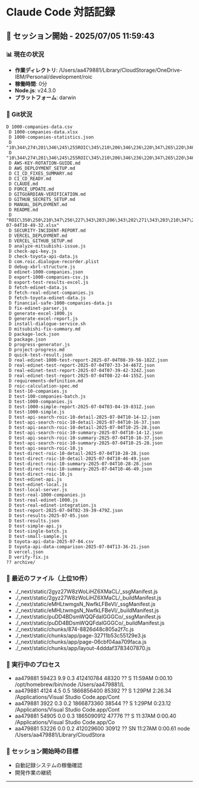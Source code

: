 # Claude Code 対話記録


## 🚀 セッション開始 - 2025/07/05 11:59:43

### 📊 現在の状況
- **作業ディレクトリ**: /Users/aa479881/Library/CloudStorage/OneDrive-IBM/Personal/development/roic
- **稼働時間**: 0分
- **Node.js**: v24.3.0
- **プラットフォーム**: darwin

### 🔄 Git状況
```
D 1000-companies-data.csv
 D 1000-companies-data.xlsx
 D 1000-companies-statistics.json
 D "10\344\274\201\346\245\255ROIC\345\210\206\346\236\220\347\265\220\346\236\234_\345\237\272\346\234\254.csv"
 D "10\344\274\201\346\245\255ROIC\345\210\206\346\236\220\347\265\220\346\236\234_\350\251\263\347\264\260.csv"
 D AWS-KEY-ROTATION-GUIDE.md
 D AWS_DEPLOYMENT_SETUP.md
 D CI_CD_FIXES_SUMMARY.md
 D CI_CD_READY.md
 D CLAUDE.md
 D FORCE_UPDATE.md
 D GITGUARDIAN-VERIFICATION.md
 D GITHUB_SECRETS_SETUP.md
 D MANUAL_DEPLOYMENT.md
 D README.md
 D "ROIC\350\250\210\347\256\227\343\203\206\343\202\271\343\203\210\347\265\220\346\236\234_10\347\244\276_2025-07-04T10-49-32.xlsx"
 D SECURITY-INCIDENT-REPORT.md
 D VERCEL_DEPLOYMENT.md
 D VERCEL_GITHUB_SETUP.md
 D analyze-mitsubishi-issue.js
 D check-api-key.js
 D check-toyota-api-data.js
 D com.roic.dialogue-recorder.plist
 D debug-xbrl-structure.js
 D edinet-1000-companies.json
 D export-1000-companies-csv.js
 D export-test-results-excel.js
 D fetch-edinet-data.js
 D fetch-real-edinet-companies.js
 D fetch-toyota-edinet-data.js
 D financial-safe-1000-companies-data.js
 D fix-edinet-parser.js
 D generate-excel-1000.js
 D generate-excel-report.js
 D install-dialogue-service.sh
 D mitsubishi-fix-summary.md
 D package-lock.json
 D package.json
 D progress-generator.js
 D project-progress.md
 D quick-test-result.json
 D real-edinet-1000-test-report-2025-07-04T08-39-56-182Z.json
 D real-edinet-test-report-2025-07-04T07-33-34-467Z.json
 D real-edinet-test-report-2025-07-04T07-39-42-324Z.json
 D real-edinet-test-report-2025-07-04T08-22-44-155Z.json
 D requirements-definition.md
 D roic-calculation-spec.md
 D test-10-companies.js
 D test-100-companies-batch.js
 D test-1000-companies.js
 D test-1000-simple-report-2025-07-04T03-04-19-831Z.json
 D test-1000-simple.js
 D test-api-search-roic-10-detail-2025-07-04T10-14-12.json
 D test-api-search-roic-10-detail-2025-07-04T10-16-37.json
 D test-api-search-roic-10-detail-2025-07-04T10-25-28.json
 D test-api-search-roic-10-summary-2025-07-04T10-14-12.json
 D test-api-search-roic-10-summary-2025-07-04T10-16-37.json
 D test-api-search-roic-10-summary-2025-07-04T10-25-28.json
 D test-api-search-roic-10.js
 D test-direct-roic-10-detail-2025-07-04T10-28-28.json
 D test-direct-roic-10-detail-2025-07-04T10-46-49.json
 D test-direct-roic-10-summary-2025-07-04T10-28-28.json
 D test-direct-roic-10-summary-2025-07-04T10-46-49.json
 D test-direct-roic-10.js
 D test-edinet-api.js
 D test-edinet-local.js
 D test-local-server.js
 D test-real-1000-companies.js
 D test-real-edinet-1000.js
 D test-real-edinet-integration.js
 D test-report-2025-07-04T02-39-39-479Z.json
 D test-results-2025-07-05.json
 D test-results.json
 D test-simple-api.js
 D test-single-batch.js
 D test-small-sample.js
 D toyota-api-data-2025-07-04.csv
 D toyota-api-data-comparison-2025-07-04T13-36-21.json
 D vercel.json
 D verify-fix.js
?? archive/
```

### 📁 最近のファイル（上位10件）
- ./_next/static/2gyz27W8zWoLiHZ6XMaCL/_ssgManifest.js
- ./_next/static/2gyz27W8zWoLiHZ6XMaCL/_buildManifest.js
- ./_next/static/eMHLtwmgsN_NwfkLFBeVI/_ssgManifest.js
- ./_next/static/eMHLtwmgsN_NwfkLFBeVI/_buildManifest.js
- ./_next/static/puDD4BDsmWQQFdalGGGCo/_ssgManifest.js
- ./_next/static/puDD4BDsmWQQFdalGGGCo/_buildManifest.js
- ./_next/static/chunks/874-8826d48c805a2f7c.js
- ./_next/static/chunks/app/page-32711b53c55129e3.js
- ./_next/static/chunks/app/page-06cbf04aa709faca.js
- ./_next/static/chunks/app/layout-4dddaf3783407870.js

### 🔧 実行中のプロセス
- aa479881 59423 9.9 0.3 412410784 48320 ?? S 11:59AM 0:00.10 /opt/homebrew/bin/node /Users/aa479881/L
- aa479881 4124 4.5 0.5 1866856400 85392 ?? S 1:29PM 2:26.34 /Applications/Visual Studio Code.app/Cont
- aa479881 3922 0.3 0.2 1866873360 38544 ?? S 1:29PM 0:23.12 /Applications/Visual Studio Code.app/Cont
- aa479881 54905 0.0 0.3 1865090912 47776 ?? S 11:37AM 0:00.40 /Applications/Visual Studio Code.app/Co
- aa479881 53226 0.0 0.2 412029600 30912 ?? SN 11:27AM 0:00.61 node /Users/aa479881/Library/CloudStora

### 🎯 セッション開始時の目標
- 自動記録システムの稼働確認
- 開発作業の継続

---
